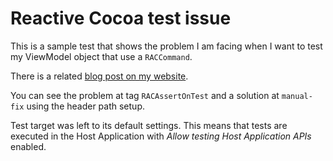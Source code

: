 # Reactive Cocoa test issue

This is a sample test that shows the problem I am facing when I want to test my ViewModel object that use a `RACCommand`.

There is a related [blog post on my website](http://code-craftsman.fr/2015/08/11/Testing-Reactive-Cocoa-App-that-use-CocoaPods/).

You can see the problem at tag `RACAssertOnTest` and a solution at `manual-fix` using the header path setup.

Test target was left to its default settings. This means that tests are executed in the Host Application with _Allow testing Host Application APIs_ enabled.
